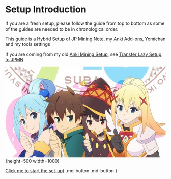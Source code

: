 # Setup Introduction

If you are a fresh setup, please follow the guide from top to bottom as some of the guides are needed to be in chronological order.

This guide is a Hybrid Setup of [JP Mining Note](https://aquafina-water-bottle.github.io/jp-mining-note/), my Anki Add-ons, Yomichan and my tools settings

If you are coming from my old [Anki Mining Setup](https://rentry.co/lazyXel#anki), see [Transfer Lazy Setup to JPMN](https://xelieu.github.io/jp-lazy-guide/transferAnkiSetup/)

![Thumbs up](../img/intro-wallpaper-1.jpg){height=500 width=1000}

[Click me to start the set-up](setupAnki.md){ .md-button .md-button }
